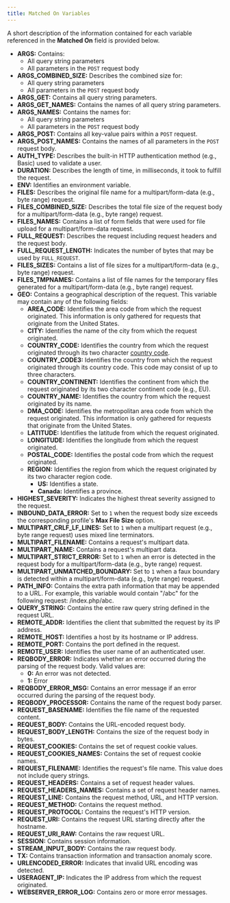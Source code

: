 ```yaml
---
title: Matched On Variables
---
```


A short description of the information contained for each variable referenced in the **Matched On** field is provided below.
-   **ARGS:** Contains:
    -   All query string parameters
    -   All parameters in the `POST` request body
-   **ARGS_COMBINED_SIZE:** Describes the combined size for:
    -   All query string parameters
    -   All parameters in the `POST` request body
-   **ARGS_GET:** Contains all query string parameters.
-   **ARGS_GET_NAMES:** Contains the names of all query string parameters.
-   **ARGS_NAMES:** Contains the names for:
    -   All query string parameters
    -   All parameters in the `POST` request body
-   **ARGS_POST:** Contains all key-value pairs within a `POST` request.
-   **ARGS_POST_NAMES:** Contains the names of all parameters in the `POST` request body.
-   **AUTH_TYPE:** Describes the built-in HTTP authentication method (e.g., Basic) used to validate a user.
-   **DURATION:** Describes the length of time, in milliseconds, it took to fulfill the request.
-   **ENV:** Identifies an environment variable.
-   **FILES:** Describes the original file name for a multipart/form-data (e.g., byte range) request.
-   **FILES_COMBINED_SIZE:** Describes the total file size of the request body for a multipart/form-data (e.g., byte range) request.
-   **FILES_NAMES:** Contains a list of form fields that were used for file upload for a multipart/form-data request.
-   **FULL_REQUEST:** Describes the request including request headers and the request body.
-   **FULL_REQUEST_LENGTH:** Indicates the number of bytes that may be used by `FULL_REQUEST`.
-   **FILES_SIZES:** Contains a list of file sizes for a multipart/form-data (e.g., byte range) request.
-   **FILES_TMPNAMES:** Contains a list of file names for the temporary files generated for a multipart/form-data (e.g., byte range) request.
-   **GEO:** Contains a geographical description of the request. This variable may contain any of the following fields:
    -   **AREA_CODE:** Identifies the area code from which the request originated. This information is only gathered for requests that originate from the United States.
    -   **CITY:** Identifies the name of the city from which the request originated.
    -   **COUNTRY_CODE:** Identifies the country from which the request originated through its two character [country code](/reference/country_codes).
    -   **COUNTRY_CODE3:** Identifies the country from which the request originated through its country code. This code may consist of up to three characters.
    -   **COUNTRY_CONTINENT:** Identifies the continent from which the request originated by its two character continent code (e.g., EU).
    -   **COUNTRY_NAME:** Identifies the country from which the request originated by its name.
    -   **DMA_CODE:** Identifies the metropolitan area code from which the request originated. This information is only gathered for requests that originate from the United States.
    -   **LATITUDE:** Identifies the latitude from which the request originated.
    -   **LONGITUDE:** Identifies the longitude from which the request originated.
    -   **POSTAL_CODE:** Identifies the postal code from which the request originated.
    -   **REGION:** Identifies the region from which the request originated by its two character region code.
        -   **US:** Identifies a state.
        -   **Canada:** Identifies a province.
-   **HIGHEST_SEVERITY:** Indicates the highest threat severity assigned to the request.
-   **INBOUND_DATA_ERROR:** Set to `1` when the request body size exceeds the corresponding profile's **Max File Size** option.
-   **MULTIPART_CRLF_LF_LINES:** Set to `1` when a multipart request (e.g., byte range request) uses mixed line terminators.
-   **MULTIPART_FILENAME:** Contains a request's multipart data.
-   **MULTIPART_NAME:** Contains a request's multipart data.
-   **MULTIPART_STRICT_ERROR:** Set to `1` when an error is detected in the request body for a multipart/form-data (e.g., byte range) request.
-   **MULTIPART_UNMATCHED_BOUNDARY:** Set to `1` when a faux boundary is detected within a multipart/form-data (e.g., byte range) request.
-   **PATH_INFO:** Contains the extra path information that may be appended to a URL. For example, this variable would contain "/abc" for the following request: /index.php/abc.
-   **QUERY_STRING:** Contains the entire raw query string defined in the request URL.
-   **REMOTE_ADDR:** Identifies the client that submitted the request by its IP address.
-   **REMOTE_HOST:** Identifies a host by its hostname or IP address.
-   **REMOTE_PORT:** Contains the port defined in the request.
-   **REMOTE_USER:** Identifies the user name of an authenticated user.
-   **REQBODY_ERROR:** Indicates whether an error occurred during the parsing of the request body. Valid values are:
    -   **0:** An error was not detected.
    -   **1:** Error
-   **REQBODY_ERROR_MSG:** Contains an error message if an error occurred during the parsing of the request body.
-   **REQBODY_PROCESSOR:** Contains the name of the request body parser.
-   **REQUEST_BASENAME:** Identifies the file name of the requested content.
-   **REQUEST_BODY:** Contains the URL-encoded request body.
-   **REQUEST_BODY_LENGTH:** Contains the size of the request body in bytes.
-   **REQUEST_COOKIES:** Contains the set of request cookie values.
-   **REQUEST_COOKIES_NAMES:** Contains the set of request cookie names.
-   **REQUEST_FILENAME:** Identifies the request's file name. This value does not include query strings.
-   **REQUEST_HEADERS:** Contains a set of request header values.
-   **REQUEST_HEADERS_NAMES:** Contains a set of request header names.
-   **REQUEST_LINE:** Contains the request method, URL, and HTTP version.
-   **REQUEST_METHOD:** Contains the request method.
-   **REQUEST_PROTOCOL:** Contains the request's HTTP version.
-   **REQUEST_URI:** Contains the request URL starting directly after the hostname.
-   **REQUEST_URI_RAW:** Contains the raw request URL.
-   **SESSION:** Contains session information.
-   **STREAM_INPUT_BODY:** Contains the raw request body.
-   **TX:** Contains transaction information and transaction anomaly score.
-   **URLENCODED_ERROR:** Indicates that invalid URL encoding was detected.
-   **USERAGENT_IP:** Indicates the IP address from which the request originated.
-   **WEBSERVER_ERROR_LOG:** Contains zero or more error messages.